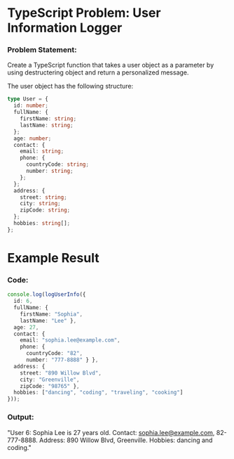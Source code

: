 # TypeScript Problem: User Information Logger

### Problem Statement:

Create a TypeScript function that takes a user object as a parameter by using destructering object and return a personalized message.

The user object has the following structure:

```typescript
type User = {
  id: number;
  fullName: {
    firstName: string;
    lastName: string;
  };
  age: number;
  contact: {
    email: string;
    phone: {
      countryCode: string;
      number: string;
    };
  };
  address: {
    street: string;
    city: string;
    zipCode: string;
  };
  hobbies: string[];
};
```

# Example Result

### Code:
```typescript
console.log(logUserInfo({
  id: 6,
  fullName: { 
    firstName: "Sophia", 
    lastName: "Lee" },
  age: 27,
  contact: { 
    email: "sophia.lee@example.com", 
    phone: { 
      countryCode: "82", 
      number: "777-8888" } },
  address: { 
    street: "890 Willow Blvd", 
    city: "Greenville", 
    zipCode: "98765" },
  hobbies: ["dancing", "coding", "traveling", "cooking"]
}));
```

### Output:
"User 6: Sophia Lee is 27 years old. Contact: sophia.lee@example.com, 82-777-8888. Address: 890 Willow Blvd, Greenville. Hobbies: dancing and coding."







